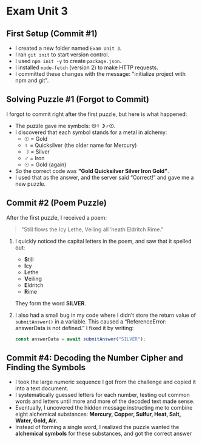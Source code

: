 # Exam Unit 3

## First Setup (Commit #1)
- I created a new folder named `Exam Unit 3`.
- I ran `git init` to start version control.
- I used `npm init -y` to create `package.json`.
- I installed `node-fetch` (version 2) to make HTTP requests.
- I committed these changes with the message: "initialize project with npm and git".

## Solving Puzzle #1 (Forgot to Commit)
I forgot to commit right after the first puzzle, but here is what happened:

- The puzzle gave me symbols: **☉☿☽♂☉**. 
- I discovered that each symbol stands for a metal in alchemy:
  - ☉ = Gold
  - ☿ = Quicksilver (the older name for Mercury)
  - ☽ = Silver
  - ♂ = Iron
  - ☉ = Gold (again)
- So the correct code was **"Gold Quicksilver Silver Iron Gold"**.
- I used that as the answer, and the server said “Correct!” and gave me a new puzzle.

## Commit #2 (Poem Puzzle)
After the first puzzle, I received a poem:

> "Still flows the Icy Lethe, Veiling all ’neath Eldritch Rime."

1. I quickly noticed the capital letters in the poem, and saw that it spelled out:
   - **S**till
   - **I**cy
   - **L**ethe
   - **V**eiling
   - **E**ldritch
   - **R**ime

   They form the word **SILVER**.
2. I also had a small bug in my code where I didn’t store the return value of `submitAnswer()` in a variable. This caused a “ReferenceError: answerData is not defined.” I fixed it by writing:
   ```js
   const answerData = await submitAnswer("SILVER");

## Commit #4: Decoding the Number Cipher and Finding the Symbols

- I took the large numeric sequence I got from the challenge and copied it into a text document.
- I systematically guessed letters for each number, testing out common words and letters until more and more of the decoded text made sense.
- Eventually, I uncovered the hidden message instructing me to combine eight alchemical substances:
  **Mercury, Copper, Sulfur, Heat, Salt, Water, Gold, Air.**
- Instead of forming a single word, I realized the puzzle wanted the **alchemical symbols** for these substances, and got the correct answer